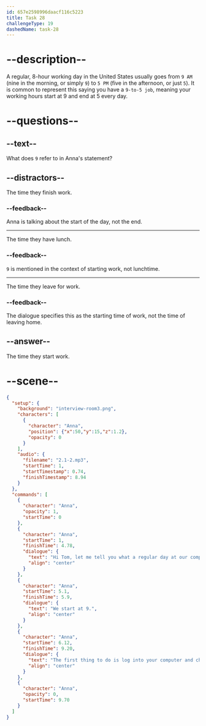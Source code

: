 ```yaml
---
id: 657e2598996daacf116c5223
title: Task 28
challengeType: 19
dashedName: task-28
---
```


# --description--

A regular, 8-hour working day in the United States usually goes from `9 AM` (nine in the morning, or simply `9`) to `5 PM` (five in the afternoon, or just `5`). It is common to represent this saying you have a `9-to-5 job`, meaning your working hours start at 9 and end at 5 every day.

# --questions--

## --text--

What does `9` refer to in Anna's statement?

## --distractors--

The time they finish work.

### --feedback--

Anna is talking about the start of the day, not the end.

---

The time they have lunch.

### --feedback--

`9` is mentioned in the context of starting work, not lunchtime.

---

The time they leave for work.

### --feedback--

The dialogue specifies this as the starting time of work, not the time of leaving home.

## --answer--

The time they start work.

# --scene--

```json
{
  "setup": {
    "background": "interview-room3.png",
    "characters": [
      {
        "character": "Anna",
        "position": {"x":50,"y":15,"z":1.2},
        "opacity": 0
      }
    ],
    "audio": {
      "filename": "2.1-2.mp3",
      "startTime": 1,
      "startTimestamp": 0.74,
      "finishTimestamp": 8.94
    }
  },
  "commands": [
    {
      "character": "Anna",
      "opacity": 1,
      "startTime": 0
    },
    {
      "character": "Anna",
      "startTime": 1,
      "finishTime": 4.78,
      "dialogue": {
        "text": "Hi Tom, let me tell you what a regular day at our company normally looks like.",
        "align": "center"
      }
    },
    {
      "character": "Anna",
      "startTime": 5.1,
      "finishTime": 5.9,
      "dialogue": {
        "text": "We start at 9.",
        "align": "center"
      }
    },
    {
      "character": "Anna",
      "startTime": 6.12,
      "finishTime": 9.20,
      "dialogue": {
        "text": "The first thing to do is log into your computer and check your emails.",
        "align": "center"
      }
    },
    {
      "character": "Anna",
      "opacity": 0,
      "startTime": 9.70
    }
  ]
}
```

